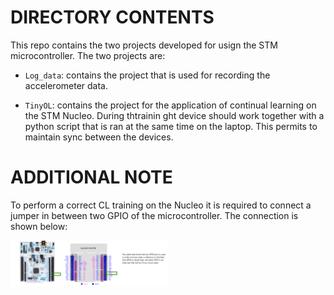 # DIRECTORY CONTENTS
 This repo contains the two projects developed for usign the STM microcontroller. The two projects are:

- `Log_data`:  contains the project that is used for recording the accelerometer data. 

- `TinyOL`: contains the project for the application of continual learning on the STM Nucleo. During thtrainin ght device should work together with a python script that is ran at the same time on the laptop. This permits to maintain sync between the devices.

# ADDITIONAL NOTE

To perform a correct CL training on the Nucleo it is required to connect a jumper in between two GPIO of the microcontroller. The connection is shown below:

<img src="https://github.com/AlessandroAvi/Master_Thesis/blob/main/Images/NucleoSTM/STM_GPIO.png" width=50% height=50%>